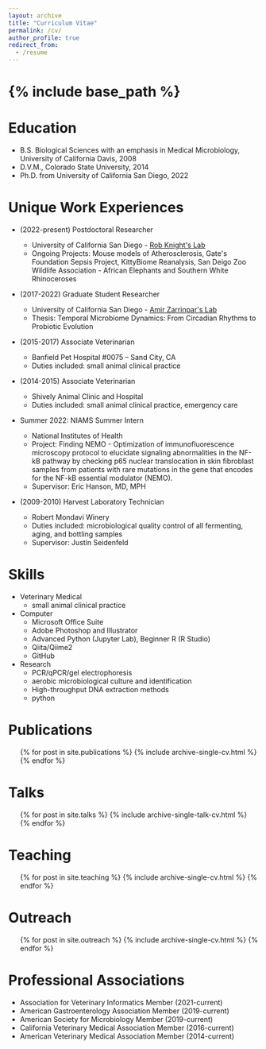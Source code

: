 ```yaml
---
layout: archive
title: "Curriculum Vitae"
permalink: /cv/
author_profile: true
redirect_from:
  - /resume
---
```


{% include base_path %}
======
<u>           </u>

Education
======
* B.S. Biological Sciences with an emphasis in Medical Microbiology, University of California Davis, 2008
* D.V.M., Colorado State University, 2014
* Ph.D. from University of California San Diego, 2022

Unique Work Experiences
======
* (2022-present) Postdoctoral Researcher
  * University of California San Diego - [Rob Knight's Lab](https://knightlab.ucsd.edu/)
  * Ongoing Projects: Mouse models of Atherosclerosis, Gate's Foundation Sepsis Project, KittyBiome Reanalysis, San Deigo Zoo Wildlife Association - African Elephants and Southern White Rhinoceroses

* (2017-2022) Graduate Student Researcher
  * University of California San Diego - [Amir Zarrinpar's Lab](https://zarrinparlab.org/)
  * Thesis: Temporal Microbiome Dynamics: From Circadian Rhythms to Probiotic Evolution

* (2015-2017) Associate Veterinarian
  * Banfield Pet Hospital #0075 – Sand City, CA
  * Duties included: small animal clinical practice

* (2014-2015) Associate Veterinarian
  * Shively Animal Clinic and Hospital
  * Duties included: small animal clinical practice, emergency care

* Summer 2022: NIAMS Summer Intern
  * National Institutes of Health 
  * Project: Finding NEMO - Optimization of immunofluorescence microscopy protocol to elucidate signaling abnormalities in the NF-kB pathway by checking p65 nuclear translocation in skin fibroblast samples from patients with rare mutations in the gene that encodes for the NF-kB essential modulator (NEMO). 
  * Supervisor: Eric Hanson, MD, MPH
  
* (2009-2010) Harvest Laboratory Technician
  * Robert Mondavi Winery
  * Duties included: microbiological quality control of all fermenting, aging, and bottling samples
  * Supervisor: Justin Seidenfeld
  
Skills
======
* Veterinary Medical
	* small animal clinical practice
* Computer
  * Microsoft Office Suite
  * Adobe Photoshop and Illustrator
  * Advanced Python (Jupyter Lab), Beginner R (R Studio)
  * Qiita/Qiime2
  * GitHub
* Research
	* PCR/qPCR/gel electrophoresis
	* aerobic microbiological culture and identification
	* High-throughput DNA extraction methods
	* python

Publications
======
  <ul>{% for post in site.publications %}
    {% include archive-single-cv.html %}
  {% endfor %}</ul>
  
Talks
======
  <ul>{% for post in site.talks %}
    {% include archive-single-talk-cv.html %}
  {% endfor %}</ul>
  
Teaching
======
  <ul>{% for post in site.teaching %}
    {% include archive-single-cv.html %}
  {% endfor %}</ul>
  
Outreach
======
  <ul>{% for post in site.outreach %}
    {% include archive-single-cv.html %}
  {% endfor %}</ul>

Professional Associations
======
* Association for Veterinary Informatics Member (2021-current)
* American Gastroenterology Association Member (2019-current) 
* American Society for Microbiology Member (2019-current)
* California Veterinary Medical Association Member (2016-current) 
* American Veterinary Medical Association Member (2014-current) 
